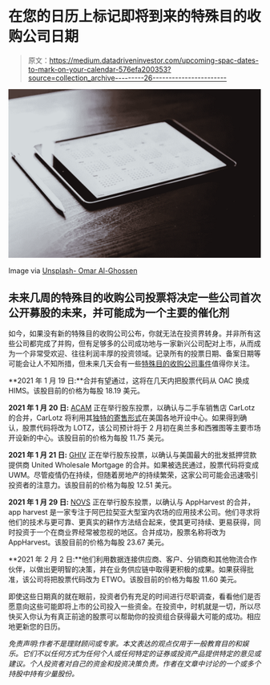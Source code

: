 # 在您的日历上标记即将到来的特殊目的收购公司日期

> 原文：<https://medium.datadriveninvestor.com/upcoming-spac-dates-to-mark-on-your-calendar-576efa200353?source=collection_archive---------26----------------------->

![](img/9a4cf053732382ad89e98f93aa946015.png)

Image via [Unsplash- Omar Al-Ghossen](https://images.unsplash.com/photo-1586523903177-854b166f4514?ixid=MXwxMjA3fDB8MHxwaG90by1wYWdlfHx8fGVufDB8fHw%3D&ixlib=rb-1.2.1&auto=format&fit=crop&w=1050&q=80)

## 未来几周的特殊目的收购公司投票将决定一些公司首次公开募股的未来，并可能成为一个主要的催化剂

如今，如果没有新的特殊目的收购公司公布，你就无法在投资界转身。并非所有这些公司都完成了并购，但有足够多的公司成功地与一家新兴公司配对上市，从而成为一个非常受欢迎、往往利润丰厚的投资领域。记录所有的投票日期、备案日期等可能会让人不知所措，但未来几天会有一些[特殊目的收购公司事件](https://spacinsider.com/upcoming-events-calendar/)值得你关注。

**2021 年 1 月 19 日:**合并有望通过，这将在几天内把股票代码从 OAC 换成 HIMS。该股目前的价格为每股 18.19 美元。

**2021 年 1 月 20 日:** [ACAM](https://finance.yahoo.com/quote/ACAM?p=ACAM&.tsrc=fin-srch) 正在举行股东投票，以确认与二手车销售店 CarLotz 的合并，CarLotz 将利用其[独特的寄售形式](https://medium.com/datadriveninvestor/is-the-upcoming-acam-spac-merger-vote-flying-under-the-radar-1fb9b0270887)在美国各地开设中心。如果得到确认，股票代码将改为 LOTZ，该公司预计将于 2 月初在奥兰多和西雅图等主要市场开设新的中心。该股目前的价格为每股 11.75 美元。

**2021 年 1 月 21 日:** [GHIV](https://finance.yahoo.com/quote/GHIV?p=GHIV&.tsrc=fin-srch) 正在举行股东投票，以确认与美国最大的批发抵押贷款提供商 United Wholesale Mortgage 的合并。如果被选民通过，股票代码将变成 UWM。尽管疫情仍在持续，但随着房地产的持续繁荣，这家公司可能会迅速吸引投资者的注意力。该股目前的价格为每股 12.51 美元。

**2021 年 1 月 29 日:** [NOVS](https://finance.yahoo.com/quote/NOVS?p=NOVS&.tsrc=fin-srch) 正在举行股东投票，以确认与 AppHarvest 的合并，app harvest 是一家专注于阿巴拉契亚大型室内农场的应用技术公司。他们寻求将他们的技术与更可靠、更真实的耕作方法结合起来，使其更可持续、更易获得，同时投资于一个在商业界经常被忽视的地区。合并成功，股票名称将改为 AppHarvest。该股目前的价格为每股 23.67 美元。

**2021 年 2 月 2 日:**他们利用数据连接供应商、客户、分销商和其他物流合作伙伴，以做出更明智的决策，并在业务供应链中取得更积极的成果。如果获得批准，该公司将把股票代码改为 ETWO。该股目前的价格为每股 11.60 美元。

即使这些日期真的就在眼前，投资者仍有充足的时间进行尽职调查，看看他们是否愿意向这些可能即将上市的公司投入一些资金。在投资中，时机就是一切，所以尽快买入你认为有真正前途的股票可以帮助你的投资组合获得最大可能的成功。相应地更新您的日历。

*免责声明:作者不是理财顾问或专家。本文表达的观点仅用于一般教育目的和娱乐。它们不以任何方式为任何个人或任何特定的证券或投资产品提供特定的意见或建议。个人投资者对自己的资金和投资决策负责。作者在文章中讨论的一个或多个持股中持有少量股份。*